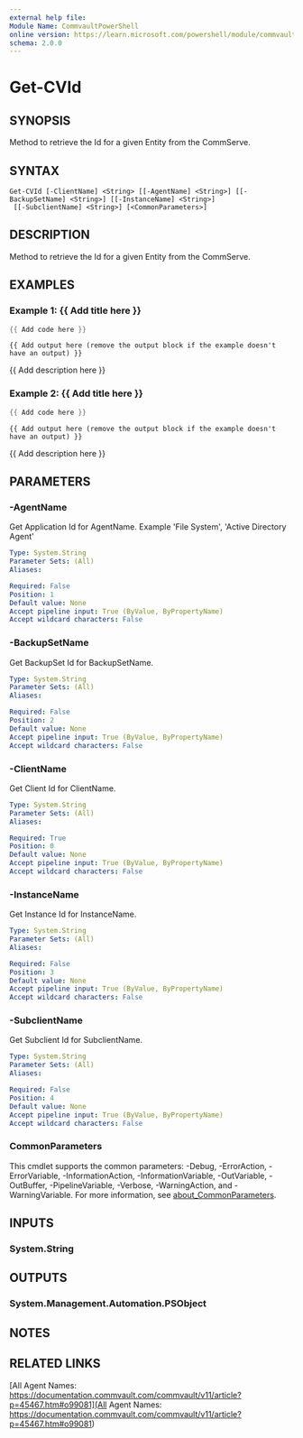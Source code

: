 ```yaml
---
external help file:
Module Name: CommvaultPowerShell
online version: https://learn.microsoft.com/powershell/module/commvaultpowershell/get-cvid
schema: 2.0.0
---
```


# Get-CVId

## SYNOPSIS
Method to retrieve the Id for a given Entity from the CommServe.

## SYNTAX

```
Get-CVId [-ClientName] <String> [[-AgentName] <String>] [[-BackupSetName] <String>] [[-InstanceName] <String>]
 [[-SubclientName] <String>] [<CommonParameters>]
```

## DESCRIPTION
Method to retrieve the Id for a given Entity from the CommServe.

## EXAMPLES

### Example 1: {{ Add title here }}
```powershell
{{ Add code here }}
```

```output
{{ Add output here (remove the output block if the example doesn't have an output) }}
```

{{ Add description here }}

### Example 2: {{ Add title here }}
```powershell
{{ Add code here }}
```

```output
{{ Add output here (remove the output block if the example doesn't have an output) }}
```

{{ Add description here }}

## PARAMETERS

### -AgentName
Get Application Id for AgentName.
Example 'File System', 'Active Directory Agent'

```yaml
Type: System.String
Parameter Sets: (All)
Aliases:

Required: False
Position: 1
Default value: None
Accept pipeline input: True (ByValue, ByPropertyName)
Accept wildcard characters: False
```

### -BackupSetName
Get BackupSet Id for BackupSetName.

```yaml
Type: System.String
Parameter Sets: (All)
Aliases:

Required: False
Position: 2
Default value: None
Accept pipeline input: True (ByValue, ByPropertyName)
Accept wildcard characters: False
```

### -ClientName
Get Client Id for ClientName.

```yaml
Type: System.String
Parameter Sets: (All)
Aliases:

Required: True
Position: 0
Default value: None
Accept pipeline input: True (ByValue, ByPropertyName)
Accept wildcard characters: False
```

### -InstanceName
Get Instance Id for InstanceName.

```yaml
Type: System.String
Parameter Sets: (All)
Aliases:

Required: False
Position: 3
Default value: None
Accept pipeline input: True (ByValue, ByPropertyName)
Accept wildcard characters: False
```

### -SubclientName
Get Subclient Id for SubclientName.

```yaml
Type: System.String
Parameter Sets: (All)
Aliases:

Required: False
Position: 4
Default value: None
Accept pipeline input: True (ByValue, ByPropertyName)
Accept wildcard characters: False
```

### CommonParameters
This cmdlet supports the common parameters: -Debug, -ErrorAction, -ErrorVariable, -InformationAction, -InformationVariable, -OutVariable, -OutBuffer, -PipelineVariable, -Verbose, -WarningAction, and -WarningVariable. For more information, see [about_CommonParameters](http://go.microsoft.com/fwlink/?LinkID=113216).

## INPUTS

### System.String

## OUTPUTS

### System.Management.Automation.PSObject

## NOTES

## RELATED LINKS

[All Agent Names: https://documentation.commvault.com/commvault/v11/article?p=45467.htm#o99081](All Agent Names: https://documentation.commvault.com/commvault/v11/article?p=45467.htm#o99081)

